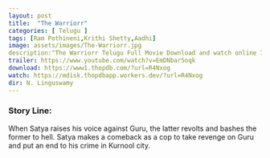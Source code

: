```yaml
---
layout: post
title:  "The Warriorr"
categories: [ Telugu ]
tags: [Ram Pothineni,Krithi Shetty,Aadhi]
image: assets/images/The-Warriorr.jpg
description:"The Warriorr Telugu Full Movie Download and watch online 720p low file size 500 mb."
trailer: https://www.youtube.com/watch?v=EmDNbar5oqk
download: https://www1.thopdb.com/?url=R4Nxog
watch: https://mdisk.thopdbapp.workers.dev/?url=R4Nxog
dir: N. Linguswamy
---
```


### Story Line:
When Satya raises his voice against Guru, the latter revolts and bashes the former to hell. Satya makes a comeback as a cop to take revenge on Guru and put an end to his crime in Kurnool city.